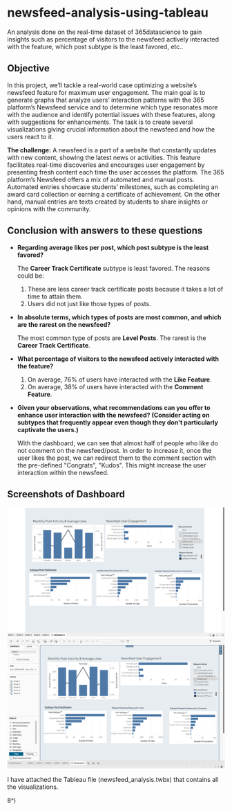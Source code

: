 # newsfeed-analysis-using-tableau
An analysis done on the real-time dataset of 365datascience to gain insights such as percentage of visitors to the newsfeed actively interacted with the feature, which post subtype is the least favored, etc..


## Objective

In this project, we’ll tackle a real-world case optimizing a website’s newsfeed feature for maximum user engagement. The main goal is to generate graphs that analyze users’ interaction patterns with the 365 platform’s Newsfeed service and to determine which type resonates more with the audience and identify potential issues with these features, along with suggestions for enhancements. The task is to create several visualizations giving crucial information about the newsfeed and how the users react to it.

**The challenge:** A newsfeed is a part of a website that constantly updates with new content, showing the latest news or activities. This feature facilitates real-time discoveries and encourages user engagement by presenting fresh content each time the user accesses the platform. The 365 platform’s Newsfeed offers a mix of automated and manual posts. Automated entries showcase students’ milestones, such as completing an award card collection or earning a certificate of achievement. On the other hand, manual entries are texts created by students to share insights or opinions with the community.

## Conclusion with answers to these questions
- **Regarding average likes per post, which post subtype is the least favored?**

  The **Career Track Certificate** subtype is least favored. The reasons could be:
  1. These are less career track certificate posts because it takes a lot of time to attain them.
  2. Users did not just like those types of posts.
 
- **In absolute terms, which types of posts are most common, and which are the rarest on the newsfeed?**

  The most common type of posts are **Level Posts**. The rarest is the **Career Track Certificate**.
  
- **What percentage of visitors to the newsfeed actively interacted with the feature?**

  1. On average, 76% of users have interacted with the **Like Feature**.
  2. On average, 38% of users have interacted with the **Comment Feature**.
    
- **Given your observations, what recommendations can you offer to enhance user interaction with the newsfeed? (Consider acting on subtypes that frequently appear even though they don't particularly captivate the users.)**

  With the dashboard, we can see that almost half of people who like do not comment on the newsfeed/post. In order to increase it, once the user likes the post, we can redirect them to the comment section with the pre-defined "Congrats", "Kudos". This might increase the user interaction within the newsfeed.


## Screenshots of Dashboard
<img src="Dashboard/dashboard1.png">
<img src="Dashboard/dashboard2.png">

I have attached the Tableau file (newsfeed_analysis.twbx) that contains all the visualizations.

8^)

